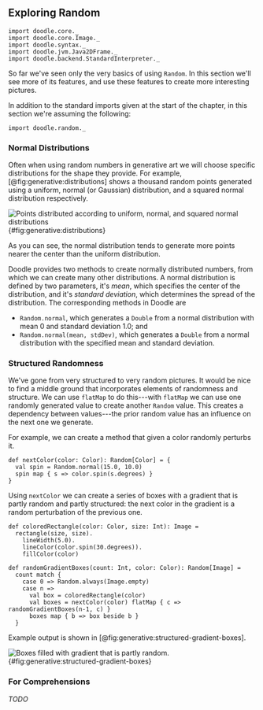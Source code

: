 ## Exploring Random

```tut:invisible
import doodle.core._
import doodle.core.Image._
import doodle.syntax._
import doodle.jvm.Java2DFrame._
import doodle.backend.StandardInterpreter._
```

So far we've seen only the very basics of using `Random`. In this section we'll see more of its features, and use these features to create more interesting pictures. 

<div class="callout callout-info">
In addition to the standard imports given at the start of the chapter, in this section we're assuming the following:

```tut:silent
import doodle.random._
```
</div>

### Normal Distributions

Often when using random numbers in generative art we will choose specific distributions for the shape they provide. 
For example, [@fig:generative:distributions] shows a thousand random points generated using a uniform, normal (or Gaussian) distribution, and a squared normal distribution respectively.

![Points distributed according to uniform, normal, and squared normal distributions](./src/pages/generative/distributions.pdf+svg){#fig:generative:distributions}

As you can see, the normal distribution tends to generate more points nearer the center than the uniform distribution.

Doodle provides two methods to create normally distributed numbers, from which we can create many other distributions. 
A normal distribution is defined by two parameters, it's *mean*, which specifies the center of the distribution, and it's *standard deviation*, which determines the spread of the distribution. 
The corresponding methods in Doodle are

- `Random.normal`, which generates a `Double` from a normal distribution with mean 0 and standard deviation 1.0; and
- `Random.normal(mean, stdDev)`, which generates a `Double` from a normal distribution with the specified mean and standard deviation.


### Structured Randomness

We've gone from very structured to very random pictures. 
It would be nice to find a middle ground that incorporates elements of randomness and structure. 
We can use `flatMap` to do this---with `flatMap` we can use one randomly generated value to create another `Random` value.
This creates a dependency between values---the prior random value has an influence on the next one we generate.

For example, we can create a method that given a color randomly perturbs it.

```tut:silent:book
def nextColor(color: Color): Random[Color] = {
  val spin = Random.normal(15.0, 10.0)
  spin map { s => color.spin(s.degrees) }
}
```

Using `nextColor` we can create a series of boxes with a gradient that is partly random and partly structured: the next color in the gradient is a random perturbation of the previous one.

```tut:silent:book
def coloredRectangle(color: Color, size: Int): Image =
  rectangle(size, size).
    lineWidth(5.0).
    lineColor(color.spin(30.degrees)).
    fillColor(color)

def randomGradientBoxes(count: Int, color: Color): Random[Image] =
  count match {
    case 0 => Random.always(Image.empty)
    case n =>
      val box = coloredRectangle(color)
      val boxes = nextColor(color) flatMap { c => randomGradientBoxes(n-1, c) }
      boxes map { b => box beside b }
  }
```

Example output is shown in [@fig:generative:structured-gradient-boxes].

![Boxes filled with gradient that is partly random.](./src/pages/generative/structured-gradient-boxes.pdf+svg){#fig:generative:structured-gradient-boxes}


### For Comprehensions

*TODO*
